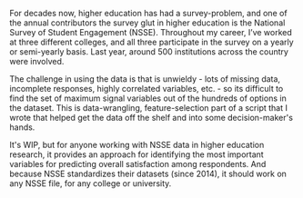 For decades now, higher education has had a survey-problem, and one of the annual contributors 
the survey glut in higher education is the National Survey of Student Engagement (NSSE). 
Throughout my career, I’ve worked at three different colleges, and all three participate in the survey 
on a yearly or semi-yearly basis. Last year, around 500 institutions across the country were involved. 

The challenge in using the data is that is unwieldy - lots of missing data, incomplete responses, 
highly correlated variables, etc. - so its difficult to find the set of maximum signal variables 
out of the hundreds of options in the dataset. This is data-wrangling, feature-selection
part of a script that I wrote that helped get the data off the shelf 
and into some decision-maker's hands.

It's WIP, but for anyone working with NSSE data in higher  education research, it provides 
an approach for identifying the most important variables for predicting overall 
satisfaction among respondents. And because NSSE standardizes their 
datasets (since 2014), it should work on any NSSE file, for any college or university.